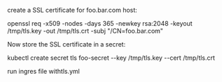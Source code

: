 create a SSL certificate for foo.bar.com host:

openssl req -x509 -nodes -days 365 -newkey rsa:2048 -keyout /tmp/tls.key -out /tmp/tls.crt -subj "/CN=foo.bar.com"

Now store the SSL certificate in a secret:

kubectl create secret tls foo-secret --key /tmp/tls.key --cert /tmp/tls.crt

run ingres file withtls.yml